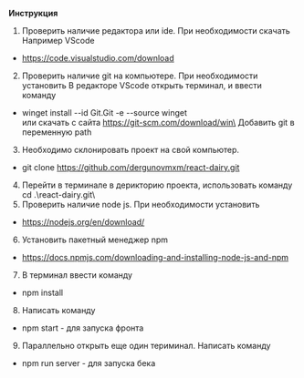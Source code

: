 **Инструкция**

1. Проверить наличие редактора или ide. При необходимости скачать 
Например VScode 
- https://code.visualstudio.com/download
2. Проверить наличие git на компьютере. При необходимости установить 
В редакторе VScode открыть терминал, и ввести команду
- winget install --id Git.Git -e --source winget\
или скачать с сайта https://git-scm.com/download/win\
Добавить git в переменную path
3. Необходимо склонировать проект на свой компьютер. 
- git clone https://github.com/dergunovmxm/react-dairy.git
4. Перейти в терминале в дерикторию проекта, использовать команду cd .\react-dairy.git\
5. Проверить наличие node js. При необходимости установить
- https://nodejs.org/en/download/
6. Установить пакетный менеджер npm
- https://docs.npmjs.com/downloading-and-installing-node-js-and-npm
7. В терминал ввести команду 
- npm install 
8. Написать команду 
- npm start - для запуска фронта
9. Параллельно открыть еще один териминал. Написать команду 
- npm run server - для запуска бека
